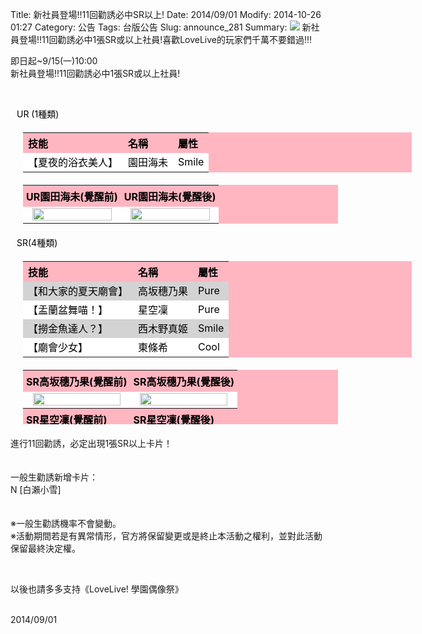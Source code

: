 Title: 新社員登場!!11回勸誘必中SR以上!
Date: 2014/09/01
Modify: 2014-10-26 01:27
Category: 公告
Tags: 台版公告
Slug: announce_281
Summary: <img src="http://seudo.github.io/llsif_tw/images/S8_web_1.png"> 新社員登場!!11回勸誘必中1張SR或以上社員!喜歡LoveLive的玩家們千萬不要錯過!!!

<div class="content_news">
<div class="note">
<p>即日起~9/15(一)10:00 <br />
新社員登場!!11回勸誘必中1張SR或以上社員!</p>
<br />
<p><span style="color:black; padding-left:10px;">UR (1種類)</span></p>
<table id="table2" style="width: 622px; color: black; background: none repeat scroll 0% 0% lightpink; text-align: left; margin: 20px;">
<tbody>
<tr>
<th>技能</th>
<th>名稱</th>
<th>屬性</th>
</tr>
<tr style="background-color: white;">
<td style="height: 17px;">【夏夜的浴衣美人】</td>
<td>園田海未</td>
<td>Smile</td>
</tr>
</tbody>
</table>
<table width="70%" id="table2" style=" color: black; background: none repeat scroll 0% 0% lightpink; text-align: left; margin: 20px; ">
<tr>
<th width="50%" style="padding:5px;">UR園田海未(覺醒前)</th>
<th width="50%" style="padding:5px;">UR園田海未(覺醒後)</th>
</tr>
<tr>
<td width="50%" align="center" bgcolor="#FFFFFF"><img src="http://seudo.github.io/llsif_tw/images/S8_Umi_1.jpg" width="95%" /></td>
<td width="50%" align="center" bgcolor="#FFFFFF"><img src="http://seudo.github.io/llsif_tw/images/S8_Umi_2.jpg" width="95%" /></td>
</tr>
</table>
<p><span style="color:black; padding-left:10px;">SR(4種類)</span></p>
<table id="table2" style="width: 622px; color: black; background: none repeat scroll 0% 0% lightpink; text-align: left; margin: 20px;">
<tbody>
<tr>
<th>技能</th>
<th>名稱</th>
<th>屬性</th>
</tr>
<tr style="background-color: lightgrey;">
<td style="height: 17px;">【和大家的夏天廟會】</td>
<td>高坂穗乃果</td>
<td>Pure</td>
</tr>
<tr style="background-color:  white;">
<td style="height: 17px;">【盂蘭盆舞喵！】</td>
<td>星空凜</td>
<td>Pure</td>
</tr>
<tr style="background-color: lightgrey;">
<td style="height: 17px;">【撈金魚達人？】</td>
<td>西木野真姬</td>
<td>Smile</td>
</tr>
<tr style="background-color:  white;">
<td style="height: 17px;">【廟會少女】</td>
<td>東條希</td>
<td>Cool</td>
</tr>
<tr>
</tr>
</tbody>
</table>
<table width="70%" id="table2" style=" color: black; background: none repeat scroll 0% 0% lightpink; text-align: left; margin: 20px; height: 87px;">
<tr>
<th width="50%" style="padding:5px;">SR高坂穗乃果(覺醒前)</th>
<th width="50%" style="padding:5px;">SR高坂穗乃果(覺醒後)</th>
</tr>
<tr>
<td width="50%" align="center" bgcolor="#FFFFFF"><img src="http://seudo.github.io/llsif_tw/images/S8_Honoka_1.jpg" width="95%" /></td>
<td width="50%" align="center" bgcolor="#FFFFFF"><img src="http://seudo.github.io/llsif_tw/images/S8_Honoka_2.jpg" width="95%" /></td>
</tr>
<tr>
<th width="50%" style="padding:5px;">SR星空凜(覺醒前)</th>
<th width="50%" style="padding:5px;">SR星空凜(覺醒後)</th>
</tr>
<tr>
<td width="50%" align="center" bgcolor="#FFFFFF"><img src="http://seudo.github.io/llsif_tw/images/S8_Rin_1.jpg" width="95%" /></td>
<td width="50%" align="center" bgcolor="#FFFFFF"><img src="http://seudo.github.io/llsif_tw/images/S8_Rin_2.jpg" width="95%" /></td>
</tr>
<tr>
<th width="50%" style="padding:5px;">SR西木野真姬(覺醒前)</th>
<th width="50%" style="padding:5px;">SR西木野真姬(覺醒後)</th>
</tr>
<tr>
<td width="50%" align="center" bgcolor="#FFFFFF"><img src="http://seudo.github.io/llsif_tw/images/S8_Maki_1.jpg" width="95%" /></td>
<td width="50%" align="center" bgcolor="#FFFFFF"><img src="http://seudo.github.io/llsif_tw/images/S8_Maki_2.jpg" width="95%" /></td>
</tr>
<tr>
<th width="50%" style="padding:5px;">SR東條希(覺醒前)</th>
<th width="50%" style="padding:5px;">SR東條希(覺醒後)</th>
</tr>
<tr>
<td width="50%" align="center" bgcolor="#FFFFFF"><img src="http://seudo.github.io/llsif_tw/images/S8_Nozomi_1.jpg" width="95%" /></td>
<td width="50%" align="center" bgcolor="#FFFFFF"><img src="http://seudo.github.io/llsif_tw/images/S8_Nozomi_2.jpg" width="95%" /></td>
</tr>
</table>
<p>進行11回勸誘，必定出現1張SR以上卡片！<br />
<br />
<br />
一般生勸誘新增卡片：<br />
N [白瀨小雪]<br />
<br />
<br />
※一般生勸誘機率不會變動。<br />
※活動期間若是有異常情形，官方將保留變更或是終止本活動之權利，並對此活動保留最終決定權。<br />
</p>
<br />
<p>以後也請多多支持《LoveLive! 學園偶像祭》</p>
<br />
		2014/09/01
		         
</div>
</div>
